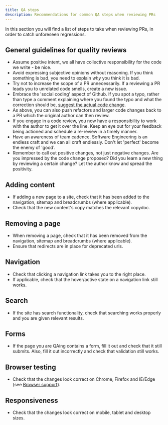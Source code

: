 ```yaml
---
title: QA steps
description: Recommendations for common QA steps when reviewing PRs
---
```


In this section you will find a list of steps to take when reviewing PRs, in order to catch unforeseen regressions.

## General guidelines for quality reviews

- Assume positive intent, we all have collective responsibility for the code we write - be nice.
- Avoid expressing subjective opinions without reasoning. If you think something is bad, you need to explain _why_ you think it is bad.
- Try not to increase the scope of a PR unnecessarily. If a reviewing a PR leads you to unrelated code smells, create a new issue.
- Embrace the 'social coding' aspect of Github. If you spot a typo, rather than type a comment explaining where you found the typo and what the correction should be, [suggest the actual code change](https://help.github.com/articles/incorporating-feedback-in-your-pull-request/#applying-a-suggested-change).
- As above, you can also push refactors and larger code changes back to a PR which the original author can then review.
- If you engage in a code review, you now have a responsibility to work with the author to get it over the line. Keep an eye out for your feedback being actioned and schedule a re-review in a timely manner.
- Have an awareness of team cadence. Software Engineering is an endless craft and we can all craft endlessly. Don't let 'perfect' become the enemy of 'good'. 
- Remember to call out positive changes, not just negative changes. Are you impressed by the code change proposed? Did you learn a new thing by reviewing a certain change? Let the author know and spread the positivity.

## Adding content

- If adding a new page to a site, check that it has been added to the navigation, sitemap and breadcrumbs (where applicable).
- Check that the new content's copy matches the relevant copydoc.

## Removing a page

- When removing a page, check that it has been removed from the navigation, sitemap and breadcrumbs (where applicable).
- Ensure that redirects are in place for deprecated urls.

## Navigation

- Check that clicking a navigation link takes you to the right place.
- If applicable, check that the hover/active state on a navigation link still works.

## Search

- If the site has search functionality, check that searching works properly and you are given relevant results.

## Forms

- If the page you are QAing contains a form, fill it out and check that it still submits. Also, fill it out incorrectly and check that validation still works.

## Browser testing

- Check that the changes look correct on Chrome, Firefox and IE/Edge (see [Browser support](/coding/browser-support.md)).

## Responsiveness

- Check that the changes look correct on mobile, tablet and desktop sizes.
